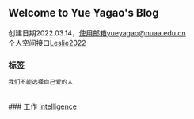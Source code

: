 ## Welcome to Yue Yagao's Blog
创建日期2022.03.14，使用邮箱yueyagao@nuaa.edu.cn<br/>
个人空间接口[Leslie2022](https://leslie2022.github.io/)
<br/>
### 标签
```markdown
我们不能选择自己爱的人
```
<br/>
### 工作  <a href="/intelligence.html">intelligence</a>
